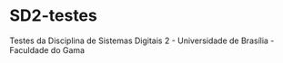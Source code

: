 # SD2-testes
Testes da Disciplina de Sistemas Digitais 2 - Universidade de Brasília - Faculdade do Gama
